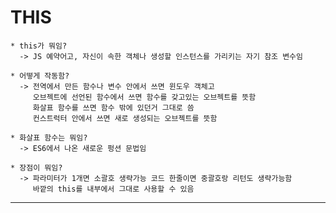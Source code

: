 THIS
===

    * this가 뭐임?
      -> JS 예약어고, 자신이 속한 객체나 생성할 인스턴스를 가리키는 자기 참조 변수임

    * 어떻게 작동함?
      -> 전역에서 만든 함수나 변수 안에서 쓰면 윈도우 객체고 
         오브젝트에 선언된 함수에서 쓰면 함수를 갖고있는 오브젝트를 뜻함
         화살표 함수를 쓰면 함수 밖에 있던거 그대로 씀
         컨스트럭터 안에서 쓰면 새로 생성되는 오브젝트를 뜻함

    * 화살표 함수는 뭐임?
      -> ES6에서 나온 새로운 펑션 문법임
    
    * 장점이 뭐임?
      -> 파라미터가 1개면 소괄호 생략가능 코드 한줄이면 중괄호랑 리턴도 생략가능함
         바깥의 this를 내부에서 그대로 사용할 수 있음 

---
